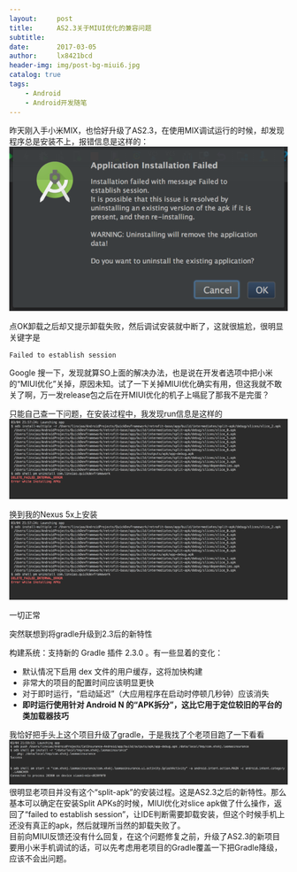 ```yaml
---
layout:     post
title:      AS2.3关于MIUI优化的兼容问题
subtitle:   
date:       2017-03-05
author:     lx8421bcd
header-img: img/post-bg-miui6.jpg
catalog: true
tags:
    - Android
    - Android开发随笔
---
```


昨天刚入手小米MIX，也恰好升级了AS2.3，在使用MIX调试运行的时候，却发现程序总是安装不上，报错信息是这样的：  
![dialog](https://raw.githubusercontent.com/lx8421bcd/lx8421bcd.github.io/master/img/as_miui/dialog.png)  

点OK卸载之后却又提示卸载失败，然后调试安装就中断了，这就很尴尬，很明显关键字是

    Failed to establish session

Google 搜一下，发现就算SO上面的解决办法，也是说在开发者选项中把小米的“MIUI优化”关掉，原因未知。试了一下关掉MIUI优化确实有用，但这我就不敢关了啊，万一发release包之后在开MIUI优化的机子上嗝屁了那我不是完蛋？  

只能自己查一下问题，在安装过程中，我发现run信息是这样的  
![new_fail](https://raw.githubusercontent.com/lx8421bcd/lx8421bcd.github.io/master/img/as_miui/new_fail.png)   

换到我的Nexus 5x上安装  
![new_success](https://raw.githubusercontent.com/lx8421bcd/lx8421bcd.github.io/master/img/as_miui/new_fail.png)  

一切正常

突然联想到将gradle升级到2.3后的新特性  

构建系统：支持新的 Gradle 插件 2.3.0 。有一些显着的变化：
* 默认情况下启用 dex 文件的用户缓存，这将加快构建
* 非常大的项目的配置时间应该明显更快
* 对于即时运行，“启动延迟”（大应用程序在启动时停顿几秒钟）应该消失
* __即时运行使用针对 Android N 的“APK拆分”，这比它用于定位较旧的平台的类加载器技巧__

我恰好把手头上这个项目升级了gradle，于是我找了个老项目跑了一下看看
![old](https://raw.githubusercontent.com/lx8421bcd/lx8421bcd.github.io/master/img/as_miui/old.png)  
很明显老项目并没有这个“split-apk”的安装过程。这是AS2.3之后的新特性。那么基本可以确定在安装Split APKs的时候，MIUI优化对slice apk做了什么操作，返回了“failed to establish session”，让IDE判断需要卸载安装，但这个时候手机上还没有真正的apk，然后就理所当然的卸载失败了。  
目前向MIUI反馈还没有什么回复，在这个问题修复之前，升级了AS2.3的新项目要用小米手机调试的话，可以先考虑用老项目的Gradle覆盖一下把Gradle降级，应该不会出问题。

